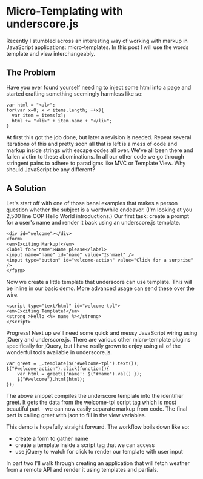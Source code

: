 Micro-Templating with underscore.js
===================================

Recently I stumbled across an interesting way of working with markup in 
JavaScript applications: micro-templates.  In this post I will use the
words template and view interchangeably.

The Problem
-----------

Have you ever found yourself needing to inject some html into a page and 
started crafting something seemingly harmless like so:

    var html = "<ul>";
    for(var x=0; x < items.length; ++x){
      var item = items[x];
      html += "<li>" + item.name + "</li>";
    }

At first this got the job done, but later a revision is needed. Repeat 
several iterations of this and pretty soon all that is left is a mess 
of code and markup inside strings with escape codes all over.  We've all 
been there and fallen victim to these abominations.  In all our other
code we go through stringent pains to adhere to paradigms like MVC or
Template View.  Why should JavaScript be any different?


A Solution
----------

Let's start off with one of those banal examples that makes a person
question whether the subject is a worthwhile endeavor.  (I'm looking at you 2,500 
line OOP Hello World introductions.)  Our first task: create a prompt for a 
user's name and render it back using an underscore.js template.

    <div id="welcome"></div>
    <form>
    <em>Exciting Markup!</em>
    <label for="name">Name please</label>
    <input name="name" id="name" value="Ishmael" />
    <input type="button" id="welcome-action" value="Click for a surprise" />
    </form>

Now we create a little template that underscore can use template.  This will be 
inline in our basic demo.  More advanced usage can send these over the wire.

    <script type="text/html" id="welcome-tpl">
    <em>Exciting Template!</em>
    <strong >Hello <%= name %></strong>
    </script>

Progress!  Next up we'll need some quick and messy JavaScript wiring
using jQuery and underscore.js.  There are various other micro-template
plugins specifically for jQuery, but I have really grown to enjoy using
all of the wonderful tools available in underscore.js.

    var greet = _.template($("#welcome-tpl").text());
    $("#welcome-action").click(function(){
        var html = greet({'name': $("#name").val() });
        $("#welcome").html(html);
    });

The above snippet compiles the underscore template into the identifier
greet.  It gets the data from the welcome-tpl script tag which is most
beautiful part - we can now easily separate markup from code.  The final
part is calling greet with json to fill in the view variables.

This demo is hopefully straight forward.  The workflow boils down like
so:
* create a form to gather name
* create a template inside a script tag that we can access
* use jQuery to watch for click to render our template with user input

In part two I'll walk through creating an application that will fetch
weather from a remote API and render it using templates and partials.

